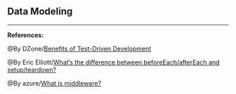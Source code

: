 ## **Data Modeling**




-----------------------------------------------

**References:**

@By DZone/[Benefits of Test-Driven Development](https://dzone.com/articles/20-benefits-of-test-driven-development)

@By Eric Elliott/[What’s the difference between beforeEach/afterEach and setup/teardown?](https://medium.com/@_ericelliott/the-difference-is-beforeeach-aftereach-automatically-run-before-and-after-each-tests-which-1-b53a3ba5c344)

@By azure/[What is middleware?](https://azure.microsoft.com/en-us/overview/what-is-middleware/)